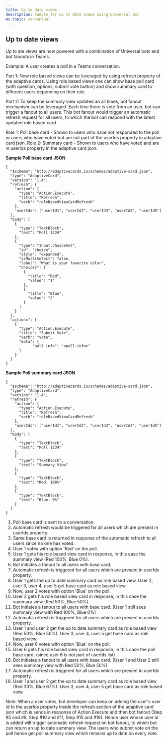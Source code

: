```yaml
---
title: Up to date views
description: Sample for up to date views using Universal Bot
ms.topic: conceptual
---
```


## Up to date views
Up to ate views are now powered with a combination of Universal bots and bot fanouts in Teams.

Example: A user creates a poll in a Teams conversation. 

Part 1: Now role based views can be leveraged by using refresh property of the adaptive cards.
Using role based views one can show base poll card (with question, options, submit vote button) and show summary card to different users depending on their role.

Part 2: To keep the summary view updated an all times, bot fanout mechanism can be leveraged.
Each time there is vote from an user, bot can trigger a fanout to all users. This bot fanout would trigger an automatic refresh request for all users, to which the bot can respond with the latest updated role based card.

Role 1: Poll base card - Shown to users who have not responded to the poll or users who have voted but are not part of the userIds property in adaptive card json.
Role 2: Summary card - Shown to users who have voted and are in userIds property in the adaptive card json.

**Sample Poll base card JSON**
```
{
  "$schema": "http://adaptivecards.io/schemas/adaptive-card.json",
  "type": "AdaptiveCard",
  "version": "1.4",
  "refresh": {
    "action": {
      "type": "Action.Execute",
      "title": "Refresh",
      "verb": "roleBasedViewCardRefresh"
    },
    "userIds": ["userId1", "userId2", "userId3", "userId4", "userId5"]
  },
  "body": [
    {
      "type": "TextBlock",
      "text": "Poll 1234"
    },
    {
      "type": "Input.ChoiceSet",
      "id": "choice",
      "style": "expanded",
      "isMultiSelect": false,
      "label": "What is your favorite color",
      "choices": [
        {
          "title": "Red",
          "value": "1"
        },
        {
          "title": "Blue",
          "value": "2"
        }
      ]
    }
  ],
  "actions": [
    {
      "type": "Action.Execute",
      "title": "Submit Vote",
      "verb": "vote",
      "data": {
            "poll info": "<poll-info>"
      }
    }
  ]
}
```

**Sample Poll summary card JSON**
```
{
  "$schema": "http://adaptivecards.io/schemas/adaptive-card.json",
  "type": "AdaptiveCard",
  "version": "1.4",
  "refresh": {
    "action": {
      "type": "Action.Execute",
      "title": "Refresh",
      "verb": "roleBasedViewCardRefresh"
    },
    "userIds": ["userId1", "userId2", "userId3", "userId4", "userId5"]
  },
  "body": [
    {
      "type": "TextBlock",
      "text": "Poll 1234"
    },
    {
      "type": "TextBlock",
      "text": "Summary View"
    },
    {
      "type": "TextBlock",
      "text": "Red: 100%"
    },
    {
      "type": "TextBlock",
      "text": "Blue: 0%"
    }
  ]
}
```

1. Poll base card is sent to a conversation.
2. Automatic refresh would be triggered for all users which are present in userIds property.
3. Same base card is returned in response of the automatic refresh to all users since no one has voted.
4. User 1 votes with option 'Red' on the poll.
5. User 1 gets his role based view card in response, in this case the summary view (Red 100%, Blue 0%).
6. Bot initiates a fanout to all users with base card. 
7. Automatic refresh is triggered for all users which are present in userIds property.
8. User 1 gets the up to date summary card as role based view. User 2, user 3, user 4, user 5 get base card as role based view.
9. Now, user 2 votes with option 'Blue' on the poll.
10. User 2 gets his role based view card in response, in this case the summary view (Red 50%, Blue 50%).
11. Bot initiates a fanout to all users with base card. (User 1 still sees summary view with Red 100%, Blue 0%)
12. Automatic refresh is triggered for all users which are present in userIds property.
13. User 1 and user 2 get the up to date summary card as role based view (Red 50%, Blue 50%). User 3, user 4, user 5 get base card as role based view.
14. Now, user 6 votes with option 'Blue' on the poll.
15. User 6 gets his role based view card in response, in this case the poll base card. (since user 6 is not part of userIds list)
16. Bot initiates a fanout to all users with base card. (User 1 and User 2 still sees summary view with Red 50%, Blue 50%)
17. Automatic refresh is triggered for all users which are present in userIds property. 
18. User 1 and user 2 get the up to date summary card as role based view (Red 33%, Blue 67%). User 3, user 4, user 5 get base card as role based view.

Note: When a user votes, bot developer can keep on adding the user's user Id to the userIds property inside the refresh section of the adaptive card json which is sends in response of Action.Execute and then bot fanout (Step #5 and #6, Step #10 and #11, Step #15 and #16). Hence user whose user id is added will trigger automatic refresh request on bot fanout, to which bot can return an up to date summary view. The users who submit vote on the poll hence get poll summary view which remains up to date on every vote.